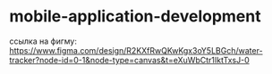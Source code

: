 # mobile-application-development
ссылка на фигму: https://www.figma.com/design/R2KXfRwQKwKgx3oY5LBGch/water-tracker?node-id=0-1&node-type=canvas&t=eXuWbCtr1IktTxsJ-0
